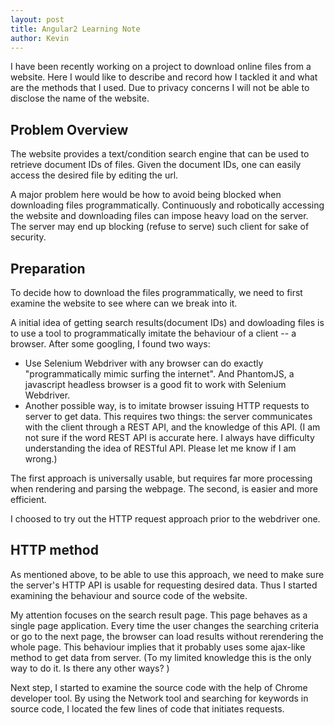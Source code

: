 ```yaml
---
layout: post
title: Angular2 Learning Note
author: Kevin
---
```

I have been recently working on a project to download online files from a website. Here I would like to describe and record how I tackled it and what are the methods that I used. Due to privacy concerns I will not be able to disclose the name of the website. 

## Problem Overview

The website provides a text/condition search engine that can be used to retrieve document IDs of files. Given the document IDs, one can easily access the desired file by editing the url. 

A major problem here would be how to avoid being blocked when downloading files programmatically. Continuously and robotically accessing the website and downloading files can impose heavy load on the server. The server may end up blocking (refuse to serve) such client for sake of security. 

## Preparation

To decide how to download the files programmatically, we need to first examine the website to see where can we break into it. 

A initial idea of getting search results(document IDs) and dowloading files is to use a tool to programmatically imitate the behaviour of a client -- a browser. After some googling, I found two ways: 

- Use Selenium Webdriver with any browser can do exactly "programmatically mimic surfing the internet". And PhantomJS, a javascript headless browser is a good fit to work with Selenium Webdriver. 
- Another possible way, is to imitate browser issuing HTTP requests to server to get data. This requires two things: the server communicates with the client through a REST API, and the knowledge of this API. (I am not sure if the word REST API is accurate here. I always have difficulty understanding the idea of RESTful API. Please let me know if I am wrong.)

The first approach is universally usable, but requires far more processing when rendering and parsing the webpage. The second, is easier and more efficient.

I choosed to try out the HTTP request approach prior to the webdriver one.

## HTTP method

As mentioned above, to be able to use this approach, we need to make sure the server's HTTP API is usable for requesting desired data. Thus I started examining the behaviour and source code of the website. 

My attention focuses on the search result page. This page behaves as a single page application. Every time the user changes the searching criteria or go to the next page, the browser can load results without rerendering the whole page. This behaviour implies that it probably uses some ajax-like method to get data from server. (To my limited knowledge this is the only way to do it. Is there any other ways? )

Next step, I started to examine the source code with the help of Chrome developer tool. By using the Network tool and searching for keywords in source code, I located the few lines of code that initiates requests. 






